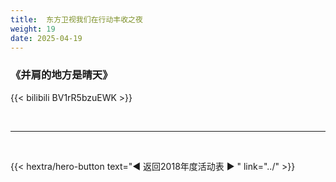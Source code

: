 ```yaml
---
title:  东方卫视我们在行动丰收之夜
weight: 19
date: 2025-04-19
---
```


### 《并肩的地方是晴天》

{{< bilibili BV1rR5bzuEWK >}}


<br>
<hr>
<br>

{{< hextra/hero-button text="◀ 返回2018年度活动表 ▶ " link="../" >}}

